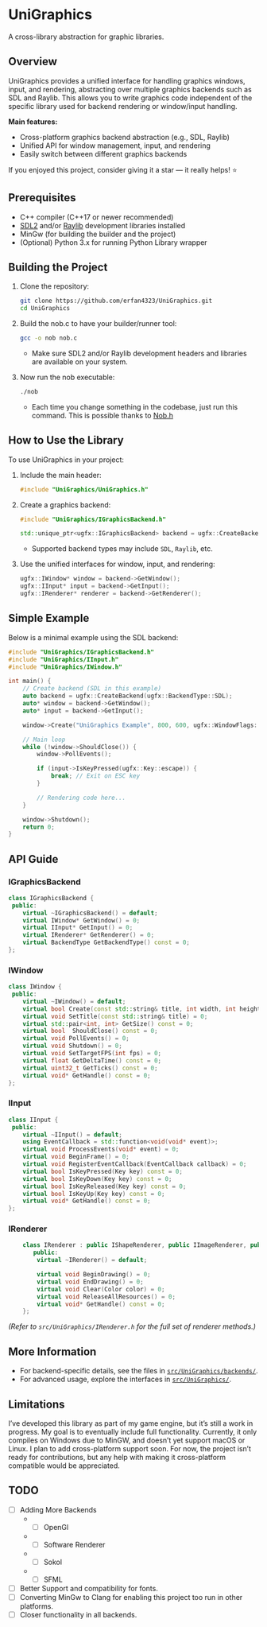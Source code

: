 # UniGraphics

A cross-library abstraction for graphic libraries.

## Overview

UniGraphics provides a unified interface for handling graphics windows, input, and rendering, abstracting over multiple graphics backends such as SDL and Raylib. This allows you to write graphics code independent of the specific library used for backend rendering or window/input handling.

**Main features:**
- Cross-platform graphics backend abstraction (e.g., SDL, Raylib)
- Unified API for window management, input, and rendering
- Easily switch between different graphics backends

If you enjoyed this project, consider giving it a star — it really helps! ⭐

## Prerequisites

- C++ compiler (C++17 or newer recommended)
- [SDL2](https://www.libsdl.org/) and/or [Raylib](https://www.raylib.com/) development libraries installed
- MinGw (for building the builder and the project)
- (Optional) Python 3.x for running Python Library wrapper

## Building the Project

1. Clone the repository:
   ```bash
   git clone https://github.com/erfan4323/UniGraphics.git
   cd UniGraphics
   ```

2. Build the nob.c to have your builder/runner tool:
   ```bash
   gcc -o nob nob.c
   ```

   - Make sure SDL2 and/or Raylib development headers and libraries are available on your system.

3. Now run the nob executable:
   ```bash
   ./nob
   ```
   - Each time you change something in the codebase, just run this command. This is possible thanks to [Nob.h](https://github.com/tsoding/nob.h)

## How to Use the Library

To use UniGraphics in your project:

1. Include the main header:
   ```cpp
   #include "UniGraphics/UniGraphics.h"
   ```

2. Create a graphics backend:
   ```cpp
   #include "UniGraphics/IGraphicsBackend.h"

   std::unique_ptr<ugfx::IGraphicsBackend> backend = ugfx::CreateBackend(ugfx::BackendType::SDL);
   ```

   - Supported backend types may include `SDL`, `Raylib`, etc.

3. Use the unified interfaces for window, input, and rendering:
   ```cpp
   ugfx::IWindow* window = backend->GetWindow();
   ugfx::IInput* input = backend->GetInput();
   ugfx::IRenderer* renderer = backend->GetRenderer();
   ```

## Simple Example

Below is a minimal example using the SDL backend:

```cpp
#include "UniGraphics/IGraphicsBackend.h"
#include "UniGraphics/IInput.h"
#include "UniGraphics/IWindow.h"

int main() {
    // Create backend (SDL in this example)
    auto backend = ugfx::CreateBackend(ugfx::BackendType::SDL);
    auto* window = backend->GetWindow();
    auto* input = backend->GetInput();

    window->Create("UniGraphics Example", 800, 600, ugfx::WindowFlags::Resizable);

    // Main loop
    while (!window->ShouldClose()) {
        window->PollEvents();

        if (input->IsKeyPressed(ugfx::Key::escape)) {
            break; // Exit on ESC key
        }

        // Rendering code here...
    }

    window->Shutdown();
    return 0;
}
```

## API Guide

### IGraphicsBackend

```cpp
class IGraphicsBackend {
 public:
    virtual ~IGraphicsBackend() = default;
    virtual IWindow* GetWindow() = 0;
    virtual IInput* GetInput() = 0;
    virtual IRenderer* GetRenderer() = 0;
    virtual BackendType GetBackendType() const = 0;
};
```

### IWindow

```cpp
class IWindow {
 public:
    virtual ~IWindow() = default;
    virtual bool Create(const std::string& title, int width, int height, WindowFlags flags) = 0;
    virtual void SetTitle(const std::string& title) = 0;
    virtual std::pair<int, int> GetSize() const = 0;
    virtual bool  ShouldClose() const = 0;
    virtual void PollEvents() = 0;
    virtual void Shutdown() = 0;
    virtual void SetTargetFPS(int fps) = 0;
    virtual float GetDeltaTime() const = 0;
    virtual uint32_t GetTicks() const = 0;
    virtual void* GetHandle() const = 0;
};
```

### IInput

```cpp
class IInput {
 public:
    virtual ~IInput() = default;
    using EventCallback = std::function<void(void* event)>;
    virtual void ProcessEvents(void* event) = 0;
    virtual void BeginFrame() = 0;
    virtual void RegisterEventCallback(EventCallback callback) = 0;
    virtual bool IsKeyPressed(Key key) const = 0;
    virtual bool IsKeyDown(Key key) const = 0;
    virtual bool IsKeyReleased(Key key) const = 0;
    virtual bool IsKeyUp(Key key) const = 0;
    virtual void* GetHandle() const = 0;
};
```

### IRenderer

```cpp
    class IRenderer : public IShapeRenderer, public IImageRenderer, public ITextRenderer {
       public:
        virtual ~IRenderer() = default;

        virtual void BeginDrawing() = 0;
        virtual void EndDrawing() = 0;
        virtual void Clear(Color color) = 0;
        virtual void ReleaseAllResources() = 0;
        virtual void* GetHandle() const = 0;
    };
```
*(Refer to `src/UniGraphics/IRenderer.h` for the full set of renderer methods.)*


## More Information

- For backend-specific details, see the files in [`src/UniGraphics/backends/`](https://github.com/erfan4323/UniGraphics/tree/main/src/UniGraphics/backends).
- For advanced usage, explore the interfaces in [`src/UniGraphics/`](https://github.com/erfan4323/UniGraphics/tree/main/src/UniGraphics).

## Limitations
I’ve developed this library as part of my game engine, but it’s still a work in progress. My goal is to eventually include full functionality.
Currently, it only compiles on Windows due to MinGW, and doesn’t yet support macOS or Linux. I plan to add cross-platform support soon.
For now, the project isn’t ready for contributions, but any help with making it cross-platform compatible would be appreciated.

## TODO
- [ ] Adding More Backends
   - - [ ] OpenGl  
   - - [ ] Software Renderer  
   - - [ ] Sokol  
   - - [ ] SFML
- [ ] Better Support and compatibility for fonts.
- [ ] Converting MinGw to Clang for enabling this project too run in other platforms.
- [ ] Closer functionality in all backends.
